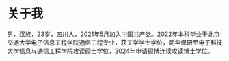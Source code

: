 # 关于我
男，汉族，23岁，四川人，2021年5月加入中国共产党。2022年本科毕业于北京交通大学电子信息工程学院通信工程专业，获工学学士学位，同年保研至电子科技大学信息与通信工程学院攻读硕士学位，2024年申请硕博连读攻读博士学位。